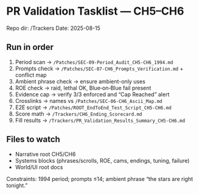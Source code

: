 # PR Validation Tasklist — CH5–CH6
Repo dir: /Trackers
Date: 2025-08-15

## Run in order
1) Period scan → `/Patches/SEC-09-Period_Audit_CH5-CH6_1994.md`
2) Prompts check → `/Patches/SEC-07-CH6_Prompts_Verification.md` + conflict map
3) Ambient phrase check → ensure ambient-only uses
4) ROE check → raid, lethal OK, Blue‑on‑Blue fail present
5) Evidence cap → verify 3/3 enforced and “Cap Reached” alert
6) Crosslinks → names vs `/Patches/SEC-06-CH6_Ascii_Map.md`
7) E2E script → `/Patches/ROOT_EndToEnd_Test_Script_CH5-CH6.md`
8) Score math → `/Trackers/CH6_Ending_Scorecard.md`
9) Fill results → `/Trackers/PR_Validation_Results_Summary_CH5-CH6.md`

## Files to watch
- Narrative root CH5/CH6
- Systems blocks (phrases/scrolls, ROE, cams, endings, tuning, failure)
- World/UI root docs

Constraints: 1994 period; prompts ≤14; ambient phrase “the stars are right tonight.”
